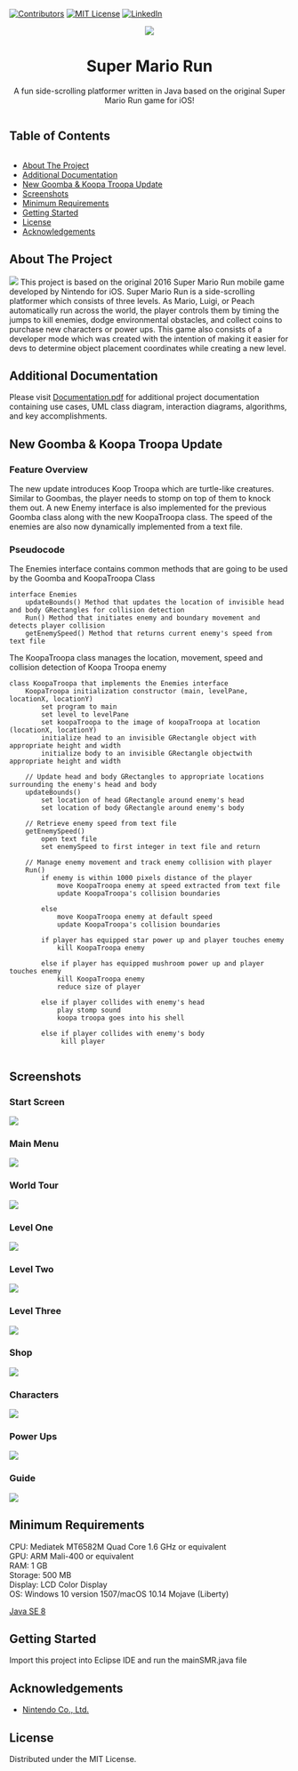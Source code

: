 [![Contributors][contributors-shield]][contributors-url] 
[![MIT License][license-shield]][license-url]
[![LinkedIn][linkedin-shield]][linkedin-url]
<br>

<p align="center">
<img src="https://github.com/i0nicsBik/SuperMarioRun/blob/master/media/startScreen/mario.png?raw=true"></p>
<h1 align='center' >Super Mario Run</h1>
<p align='center'>A fun side-scrolling platformer written in Java based on the original Super Mario Run game for iOS!</p>
<summary><h2 style="display: inline-block">Table of Contents</h2></summary>

- [About The Project](#about)
- [Additional Documentation](#doc)
- [New Goomba & Koopa Troopa Update](#update)
- [Screenshots](#screenshots)
- [Minimum Requirements](#min)
- [Getting Started](#start)
- [License](#license)
- [Acknowledgements](#ack)

<h2 id='about'>About The Project</h2>
<img src='Screenshots/level.png '>
This project is based on the original 2016 Super Mario Run mobile game developed by Nintendo for iOS.
Super Mario Run is a side-scrolling platformer which consists of three levels. As Mario, Luigi, or Peach
automatically run across the world, the player controls them by timing the jumps to kill enemies, dodge environmental obstacles, and collect
coins to purchase new characters or power ups. This game also consists of a developer mode which was created with the intention
of making it easier for devs to determine object placement coordinates while creating a new level.

<h2 id='doc'>Additional Documentation</h2>
<p>Please visit <a href='https://github.com/i0nics/super-mario-run/blob/master/Documentation.pdf'>Documentation.pdf</a> for additional project documentation containing use cases, UML class diagram, interaction diagrams, algorithms, and key accomplishments.</p>

<h2 id='update'>New Goomba & Koopa Troopa Update</h2>
<h3>Feature Overview</h3>
<p>The new update introduces Koop Troopa which are turtle-like creatures. Similar to Goombas, the player needs to stomp on top of them to knock them out.
 A new Enemy interface is also implemented for the previous Goomba class along with the new KoopaTroopa class. The speed of the enemies are also now dynamically implemented from a text file.
</p>

<h3>Pseudocode</h3>
<p>The Enemies interface contains common methods that are going to be used by the Goomba and KoopaTroopa Class</p>

```
interface Enemies
    updateBounds() Method that updates the location of invisible head and body GRectangles for collision detection
    Run() Method that initiates enemy and boundary movement and detects player collision
    getEnemySpeed() Method that returns current enemy's speed from text file
```

<p>The KoopaTroopa class manages the location, movement, speed and collision detection of Koopa Troopa enemy</p>

```
class KoopaTroopa that implements the Enemies interface
    KoopaTroopa initialization constructor (main, levelPane, locationX, locationY)
        set program to main
        set level to levelPane
        set koopaTroopa to the image of koopaTroopa at location (locationX, locationY)
        initialize head to an invisible GRectangle object with appropriate height and width
        initialize body to an invisible GRectangle objectwith appropriate height and width
        
    // Update head and body GRectangles to appropriate locations surrounding the enemy's head and body
    updateBounds()
        set location of head GRectangle around enemy's head
        set location of body GRectangle around enemy's body
    
    // Retrieve enemy speed from text file
    getEnemySpeed()
        open text file
        set enemySpeed to first integer in text file and return
      
    // Manage enemy movement and track enemy collision with player
    Run()
        if enemy is within 1000 pixels distance of the player
            move KoopaTroopa enemy at speed extracted from text file
            update KoopaTroopa's collision boundaries
        
        else
            move KoopaTroopa enemy at default speed
            update KoopaTroopa's collision boundaries
        
        if player has equipped star power up and player touches enemy
            kill KoopaTroopa enemy
        
        else if player has equipped mushroom power up and player touches enemy
            kill KoopaTroopa enemy
            reduce size of player
        
        else if player collides with enemy's head
            play stomp sound
            koopa troopa goes into his shell
       
        else if player collides with enemy's body
             kill player
 
```

<h2 id='screenshots'>Screenshots</h2>
<h3>Start Screen</h3>
<img src='Screenshots/start.png'>
<h3>Main Menu</h3>
<img src='Screenshots/menu.png'>
<h3>World Tour</h3>
<img src='Screenshots/world_tour.png'>
<h3>Level One</h3>
<img src='Screenshots/level1.png'>
<h3>Level Two</h3>
<img src='Screenshots/level2.png'>
<h3>Level Three</h3>
<img src='Screenshots/level3.png'>
<h3>Shop</h3>
<img src='Screenshots/shop.png'>
<h3>Characters</h3>
<img src='Screenshots/charac.png'>
<h3>Power Ups</h3>
<img src='Screenshots/powerup.png'>
<h3>Guide</h3>
<img src='Screenshots/guide.png'>
<h2 id='min'>Minimum Requirements</h2>
CPU: Mediatek MT6582M Quad Core 1.6 GHz or equivalent<br />
GPU: ARM Mali-400 or equivalent<br />
RAM: 1 GB<br />
Storage: 500 MB<br />
Display: LCD Color Display<br />
OS: Windows 10 version 1507/macOS 10.14 Mojave (Liberty)

[Java SE 8](https://www.oracle.com/java/technologies/javase-downloads.html)

<h2 id='start'>Getting Started</h2>
Import this project into Eclipse IDE and run the mainSMR.java file

<h2 id='ack'>Acknowledgements</h2>

* [Nintendo Co., Ltd.](http://nintendo.com)

<h2 id='license'>License</h2>
<p>Distributed under the MIT License.</p>

[contributors-shield]: https://img.shields.io/github/contributors/othneildrew/Best-README-Template.svg?style=for-the-badge
[contributors-url]: https://github.com/i0nics/super-mario-run/graphs/contributors
[license-shield]: https://img.shields.io/github/license/othneildrew/Best-README-Template.svg?style=for-the-badge
[license-url]: https://github.com/i0nics/super-mario-run/blob/master/LICENSE
[linkedin-shield]: https://img.shields.io/badge/-LinkedIn-black.svg?style=for-the-badge&logo=linkedin&colorB=555
[linkedin-url]: https://linkedin.com/in/bikramce
